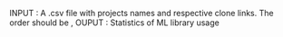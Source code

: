 INPUT : A .csv file with projects names and respective clone links. The order should be <project name>,<clone URL>
OUPUT : Statistics of ML library usage 
